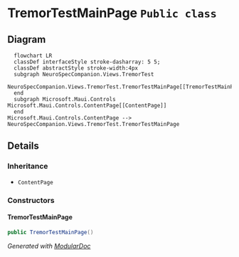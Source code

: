 # TremorTestMainPage `Public class`

## Diagram
```mermaid
  flowchart LR
  classDef interfaceStyle stroke-dasharray: 5 5;
  classDef abstractStyle stroke-width:4px
  subgraph NeuroSpecCompanion.Views.TremorTest
  NeuroSpecCompanion.Views.TremorTest.TremorTestMainPage[[TremorTestMainPage]]
  end
  subgraph Microsoft.Maui.Controls
Microsoft.Maui.Controls.ContentPage[[ContentPage]]
  end
Microsoft.Maui.Controls.ContentPage --> NeuroSpecCompanion.Views.TremorTest.TremorTestMainPage
```

## Details
### Inheritance
 - `ContentPage`

### Constructors
#### TremorTestMainPage
```csharp
public TremorTestMainPage()
```

*Generated with* [*ModularDoc*](https://github.com/hailstorm75/ModularDoc)
